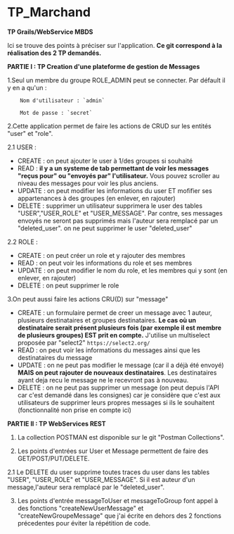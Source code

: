 # TP_Marchand
**TP Grails/WebService MBDS**

Ici se trouve des points à préciser sur l'application. 
**Ce git correspond à la réalisation des 2 TP demandés.**

**PARTIE I : TP Creation d'une plateforme de gestion de Messages**

1.Seul un membre du groupe ROLE_ADMIN peut se connecter. Par défault il y en a qu'un :

        Nom d'utilisateur : `admin`
        
        Mot de passe : `secret`


2.Cette application permet de faire les actions de CRUD sur les entités "user" et "role".

2.1 USER :
- CREATE : on peut ajouter le user à 1/des groupes si souhaité
- READ : **il y a un systeme de tab permettant de voir les messages "reçus pour" ou "envoyés par" l'utilisateur.** Vous pouvez scroller au niveau des messages pour voir les plus anciens.
- UPDATE : on peut modifier les informations du user ET mofifier ses appartenances à des groupes (en enlever, en rajouter)
- DELETE : supprimer un utilisateur supprimera le user des tables "USER","USER_ROLE" et "USER_MESSAGE". Par contre, ses messages envoyés ne seront pas supprimés mais l'auteur sera remplacé par un "deleted_user".
           on ne peut supprimer le user "deleted_user"
           
2.2 ROLE :
- CREATE : on peut créer un role et y rajouter des membres
- READ : on peut voir les informations du role et ses membres
- UPDATE : on peut modifier le nom du role, et les membres qui y sont (en enlever, en rajouter)
- DELETE : on peut supprimer le role

3.On peut aussi faire les actions CRU(D) sur "message"
- CREATE : un formulaire permet de creer un message avec 1 auteur, plusieurs destinataires et groupes destinataires.
           **Le cas où un destinataire serait présent plusieurs fois (par exemple il est membre de plusieurs groupes) EST prit en compte.**
           J'utilise un multiselect proposée par "select2" `https://select2.org/`
- READ : on peut voir les informations du messages ainsi que les destinataires du message
- UPDATE : on ne peut pas modifier le message (car il a déjà été envoyé) **MAIS on peut rajouter de nouveaux destinataires**. Les destinataires ayant deja recu le message ne le recevront pas à nouveau.   
- DELETE : on ne peut pas supprimer un message (on peut depuis l'API car c'est demandé dans les consignes) car je considère que c'est aux utilisateurs de supprimer leurs propres messages si ils le souhaitent (fonctionnalité non prise en compte ici)


**PARTIE II : TP WebServices REST**

1. La collection POSTMAN est disponible sur le git "Postman Collections".

2. Les points d'entrées sur User et Message permettent de faire des GET/POST/PUT/DELETE.

2.1 Le DELETE du user supprime toutes traces du user dans les tables "USER", "USER_ROLE" et "USER_MESSAGE". Si il est auteur d'un message,l'auteur sera remplacé par le "deleted_user".

3. Les points d'entrée messageToUser et messageToGroup font appel à des fonctions "createNewUserMessage" et "createNewGroupeMessage" que j'ai écrite en dehors des 2 fonctions précedentes pour éviter la répétition de code.
